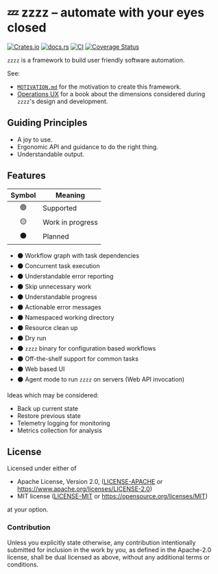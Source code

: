 # 💤 zzzz &ndash; automate with your eyes closed

[![Crates.io](https://img.shields.io/crates/v/zzzz.svg)](https://crates.io/crates/zzzz)
[![docs.rs](https://img.shields.io/docsrs/zzzz)](https://docs.rs/zzzz)
[![CI](https://github.com/azriel91/zzzz/workflows/CI/badge.svg)](https://github.com/azriel91/zzzz/actions/workflows/ci.yml)
[![Coverage Status](https://codecov.io/gh/azriel91/zzzz/branch/main/graph/badge.svg)](https://codecov.io/gh/azriel91/zzzz)

`zzzz` is a framework to build user friendly software automation.

See:

* [`MOTIVATION.md`](MOTIVATION.md) for the motivation to create this framework.
* [Operations UX](https://azriel.im/ops_ux/) for a book about the dimensions considered during `zzzz`'s design and development.


## Guiding Principles

* A joy to use.
* Ergonomic API and guidance to do the right thing.
* Understandable output.


## Features

| Symbol | Meaning          |
| :----: | ---------------- |
|   🟢   | Supported        |
|   🟡   | Work in progress |
|   ⚫   | Planned          |

* ⚫ Workflow graph with task dependencies
* ⚫ Concurrent task execution
* ⚫ Understandable error reporting
* ⚫ Skip unnecessary work
* ⚫ Understandable progress
* ⚫ Actionable error messages
* ⚫ Namespaced working directory
* ⚫ Resource clean up
* ⚫ Dry run
* ⚫ `zzzz` binary for configuration based workflows
* ⚫ Off-the-shelf support for common tasks
* ⚫ Web based UI
* ⚫ Agent mode to run `zzzz` on servers (Web API invocation)

Ideas which may be considered:

* Back up current state
* Restore previous state
* Telemetry logging for monitoring
* Metrics collection for analysis


## License

Licensed under either of

* Apache License, Version 2.0, ([LICENSE-APACHE](LICENSE-APACHE) or https://www.apache.org/licenses/LICENSE-2.0)
* MIT license ([LICENSE-MIT](LICENSE-MIT) or https://opensource.org/licenses/MIT)

at your option.


### Contribution

Unless you explicitly state otherwise, any contribution intentionally submitted for inclusion in the work by you, as defined in the Apache-2.0 license, shall be dual licensed as above, without any additional terms or conditions.
